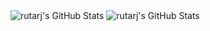 <img src="https://github-readme-stats.vercel.app/api/top-langs/?username=rutarj&theme=cobalt&show_icons=true&hide_border=true&layout=compact" alt="rutarj's GitHub Stats" />
<img src="https://github-readme-stats.vercel.app/api/top-langs/?username=rutarj&theme=highcontrast&show_icons=true&hide_border=true&layout=compact" alt="rutarj's GitHub Stats" />

